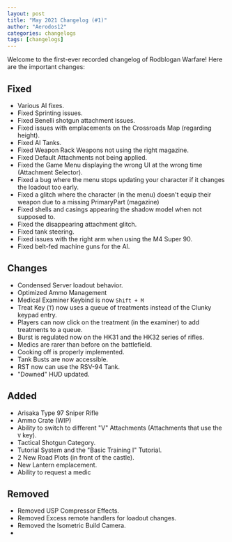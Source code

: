 ```yaml
---
layout: post
title: "May 2021 Changelog (#1)"
author: "Aerodos12"
categories: changelogs
tags: [changelogs]
---
```


Welcome to the first-ever recorded changelog of Rodblogan Warfare! Here are the important changes:

## Fixed

- Various AI fixes.
- Fixed Sprinting issues.
- Fixed Benelli shotgun attachment issues.
- Fixed issues with emplacements on the Crossroads Map (regarding height).
- Fixed AI Tanks.
- Fixed Weapon Rack Weapons not using the right magazine.
- Fixed Default Attachments not being applied.
- Fixed the Game Menu displaying the wrong UI at the wrong time (Attachment Selector).
- Fixed a bug where the menu stops updating your character if it changes the loadout too early.
- Fixed a glitch where the character (in the menu) doesn't equip their weapon due to a missing PrimaryPart (magazine)
- Fixed shells and casings appearing the shadow model when not supposed to.
- Fixed the disappearing attachment glitch.
- Fixed tank steering.
- Fixed issues with the right arm when using the M4 Super 90.
- Fixed belt-fed machine guns for the AI.

## Changes

- Condensed Server loadout behavior.
- Optimized Ammo Management
- Medical Examiner Keybind is now `Shift + M`
- Treat Key (`T`) now uses a queue of treatments instead of the Clunky keypad entry.
- Players can now click on the treatment (in the examiner) to add treatments to a queue.
- Burst is regulated now on the HK31 and the HK32 series of rifles.
- Medics are rarer than before on the battlefield.
- Cooking off is properly implemented.
- Tank Busts are now accessible.
- RST now can use the RSV-94 Tank.
- "Downed" HUD updated.

## Added

- Arisaka Type 97 Sniper Rifle
- Ammo Crate (WIP)
- Ability to switch to different "V" Attachments (Attachments that use the `V` key).
- Tactical Shotgun Category.
- Tutorial System and the "Basic Training I" Tutorial.
- 2 New Road Plots (in front of the castle).
- New Lantern emplacement.
- Ability to request a medic

## Removed

- Removed USP Compressor Effects.
- Removed Excess remote handlers for loadout changes.
- Removed the Isometric Build Camera.
- 

